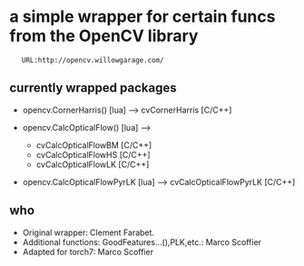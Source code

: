 # a simple wrapper for certain funcs from the OpenCV library

       URL:http://opencv.willowgarage.com/

## currently wrapped packages

 + opencv.CornerHarris() [lua] --> cvCornerHarris [C/C++]

 + opencv.CalcOpticalFlow() [lua] -->
   - cvCalcOpticalFlowBM [C/C++]
   - cvCalcOpticalFlowHS [C/C++]
   - cvCalcOpticalFlowLK [C/C++]

 + opencv.CalcOpticalFlowPyrLK [lua] --> cvCalcOpticalFlowPyrLK [C/C++]

## who

 + Original wrapper: Clement Farabet.
 + Additional functions: GoodFeatures...(),PLK,etc.: Marco Scoffier
 + Adapted for torch7: Marco Scoffier
